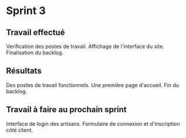 # Sprint 3

## Travail effectué
Verification des postes de travail.
Affichage de l'interface du site.
Finalisation du backlog.

## Résultats
Des postes de travail fonctionnels.
Une première page d'accueil.
Fin du backlog.

## Travail à faire au prochain sprint
Interface de login des artisans.
Formulaire de connexion et d'inscription côté client.
